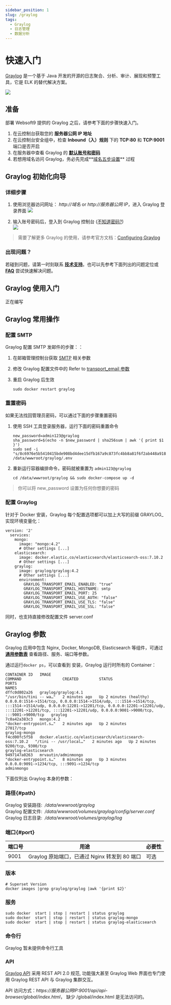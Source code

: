 ```yaml
---
sidebar_position: 1
slug: /graylog
tags:
  - Graylog
  - 日志管理
  - 数据分析
---
```


# 快速入门

[Graylog](https://graylog-server.apache.org/) 是一个基于 Java 开发的开源的日志聚合、分析、审计、展现和预警工具，它是 ELK 的替代解决方案。  

![](https://libs.websoft9.com/Websoft9/DocsPicture/en/graylog/graylog-gui-websoft9.png)

## 准备

部署 Websoft9 提供的 Graylog 之后，请参考下面的步骤快速入门。

1. 在云控制台获取您的 **服务器公网 IP 地址**
2. 在云控制台安全组中，检查 **Inbound（入）规则** 下的 **TCP:80** 和 **TCP:9001** 端口是否开启
3. 在服务器中查看 Graylog 的 **[默认账号和密码](./user/credentials)**
4. 若想用域名访问 Graylog，务必先完成**[域名五步设置](./administrator/domain_step)** 过程

## Graylog 初始化向导

### 详细步骤

1. 使用浏览器访问网址： *http://域名* or *http://服务器公网 IP*，进入 Graylog 登录界面
   ![](https://libs.websoft9.com/Websoft9/DocsPicture/zh/graylog/graylog-login-websoft9.png)

2. 输入账号密码后，登入到 Graylog 控制台 ([不知道密码?](./user/credentials))  
   ![](https://libs.websoft9.com/Websoft9/DocsPicture/zh/graylog/graylog-console-websoft9.png)

> 需要了解更多 Graylog 的使用，请参考官方文档：[Configuring Graylog](https://docs.graylog.org/en/latest/pages/installation/docker.html)

### 出现问题？

若碰到问题，请第一时刻联系 **[技术支持](./helpdesk)**。也可以先参考下面列出的问题定位或 **[FAQ](./faq#setup)** 尝试快速解决问题。

## Graylog 使用入门

正在编写

## Graylog 常用操作

### 配置 SMTP

Graylog 配置 SMTP 发邮件的步骤：：

1. 在邮箱管理控制台获取 [SMTP](./administrator/smtp) 相关参数

2. 修改 Graylog 配置文件中的 Refer to [transport_email 参数](https://docs.graylog.org/en/3.3/pages/configuration/server.conf.html#email)

3. 重启 Graylog 后生效
   ```
   sudo docker restart graylog
   ```

### 重置密码

如果无法找回管理员密码，可以通过下面的步骤重置密码

1. 使用 SSH 工具登录服务器，运行下面的密码重置命令

   ```
   new_password=admin123@graylog
   sha_password=$(echo -n $new_password | sha256sum | awk '{ print $1 }')
   sudo sed -i "s/8c6976e5b5410415bde908bd4dee15dfb167a9c873fc4bb8a81f6f2ab448a918/$sha_password/g" /data/wwwroot/graylog/.env
   ```

2. 重新运行容器编排命令，密码就被重置为 `admin123@graylog`
   ```
   cd /data/wwwroot/graylog && sudo docker-compose up -d
   ```

> 你可以将 new_password 设置为任何你想要的密码

### 配置 Graylog

针对于 Docker 安装，Graylog 每个配置选项都可以加上大写的前缀 GRAYLOG_ 实现环境变量化： 

```
version: '2'
  services:
    mongo:
      image: "mongo:4.2"
      # Other settings [...]
    elasticsearch:
      image: docker.elastic.co/elasticsearch/elasticsearch-oss:7.10.2
      # Other settings [...]
    graylog:
      image: graylog/graylog:4.2
      # Other settings [...]
      environment:
        GRAYLOG_TRANSPORT_EMAIL_ENABLED: "true"
        GRAYLOG_TRANSPORT_EMAIL_HOSTNAME: smtp
        GRAYLOG_TRANSPORT_EMAIL_PORT: 25
        GRAYLOG_TRANSPORT_EMAIL_USE_AUTH: "false"
        GRAYLOG_TRANSPORT_EMAIL_USE_TLS: "false"
        GRAYLOG_TRANSPORT_EMAIL_USE_SSL: "false"
```

同时，也支持直接修改配置文件 server.conf

## Graylog 参数

Graylog 应用中包含 Nginx, Docker, MongoDB, Elasticsearch 等组件，可通过 **[通用参数表](./administrator/parameter)** 查看路径、服务、端口等参数。

通过运行`docker ps`，可以查看到 安装，Graylog 运行时所有的 Container：

```
CONTAINER ID   IMAGE                                                      COMMAND                  CREATED         STATUS                   PORTS                                                                                                                                                                                                                           NAMES
dffc0d802a26   graylog/graylog:4.1                                        "/usr/bin/tini -- wa…"   2 minutes ago   Up 2 minutes (healthy)   0.0.0.0:1514->1514/tcp, 0.0.0.0:1514->1514/udp, :::1514->1514/tcp, :::1514->1514/udp, 0.0.0.0:12201->12201/tcp, 0.0.0.0:12201->12201/udp, :::12201->12201/tcp, :::12201->12201/udp, 0.0.0.0:9001->9000/tcp, :::9001->9000/tcp   graylog
7c0a42a383c3   mongo:4.2                                                  "docker-entrypoint.s…"   2 minutes ago   Up 2 minutes             27017/tcp                                                                                                                                                                                                                       graylog-mongo
f4cd00fc5f58   docker.elastic.co/elasticsearch/elasticsearch-oss:7.10.2   "/tini -- /usr/local…"   2 minutes ago   Up 2 minutes             9200/tcp, 9300/tcp                                                                                                                                                                                                              graylog-elasticsearch
9497147a0263   mrvautin/adminmongo                                        "docker-entrypoint.s…"   8 minutes ago   Up 3 minutes             0.0.0.0:9091->1234/tcp, :::9091->1234/tcp                                                                                                                                                                                       adminmongo
```

下面仅列出 Graylog 本身的参数：

### 路径{#path}

Graylog 安装路径:  */data/wwwroot/graylog*  
Graylog 配置文件:  */data/wwwroot/volumes/graylog/config/server.conf*  
Graylog 日志目录:  */data/wwwroot/volumes/graylog/log*

### 端口{#port}

| 端口号 | 用途                                          | 必要性 |
| ------ | --------------------------------------------- | ------ |
| 9001   | Graylog 原始端口，已通过 Nginx 转发到 80 端口 | 可选   |

### 版本

```shell
# Superset Version
docker images |grep graylog/graylog |awk '{print $2}'
```

### 服务

```shell
sudo docker  start | stop | restart | status graylog
sudo docker  start | stop | restart | status graylog-mongo
sudo docker  start | stop | restart | status graylog-elasticsearch
```

### 命令行

Graylog 暂未提供命令行工具

### API

[Graylog API](https://docs.graylog.org/v1/docs/rest-api) 采用 REST API 2.0 规范, 功能强大甚至 Graylog Web 界面也专门使用 Graylog REST API 与 Graylog 集群交互。

API 访问方式：*https://服务器公网IP:9001/api/api-browser/global/index.html*， 缺少 /global/index.html 是无法访问的。
